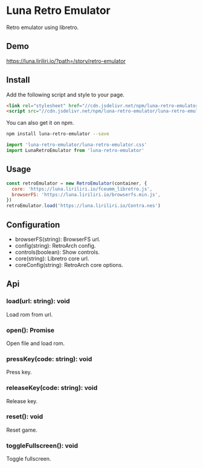 # Luna Retro Emulator

Retro emulator using libretro.

## Demo

https://luna.liriliri.io/?path=/story/retro-emulator

## Install

Add the following script and style to your page.

```html
<link rel="stylesheet" href="//cdn.jsdelivr.net/npm/luna-retro-emulator/luna-retro-emulator.css" />
<script src="//cdn.jsdelivr.net/npm/luna-retro-emulator/luna-retro-emulator.js"></script>
```

You can also get it on npm.

```bash
npm install luna-retro-emulator --save
```

```javascript
import 'luna-retro-emulator/luna-retro-emulator.css'
import LunaRetroEmulator from 'luna-retro-emulator'
```

## Usage

```javascript
const retroEmulator = new RetroEmulator(container, {
  core: 'https://luna.liriliri.io/fceumm_libretro.js',
  browserFS: 'https://luna.liriliri.io/browserfs.min.js',
})
retroEmulator.load('https://luna.liriliri.io/Contra.nes')
```

## Configuration

* browserFS(string): BrowserFS url.
* config(string): RetroArch config.
* controls(boolean): Show controls.
* core(string): Libretro core url.
* coreConfig(string): RetroArch core options.

## Api

### load(url: string): void

Load rom from url.

### open(): Promise<void>

Open file and load rom.

### pressKey(code: string): void

Press key.

### releaseKey(code: string): void

Release key.

### reset(): void

Reset game.

### toggleFullscreen(): void

Toggle fullscreen.
